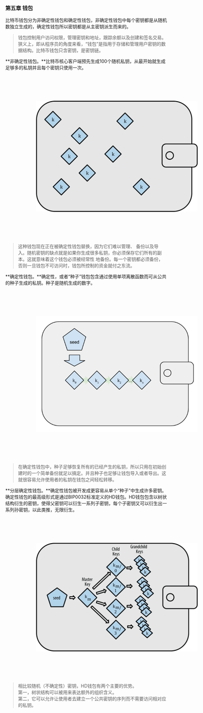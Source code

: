 
### 第五章 钱包

比特币钱包分为非确定性钱包和确定性钱包，非确定性钱包中每个密钥都是从随机数独立生成的，确定性钱包所以密钥都是从主密钥派生而来的。  

> 钱包控制用户访问权限，管理密钥和地址，跟踪余额以及创建和签名交易。狭义上，即从程序员的角度来看，“钱包”是指用于存储和管理用户密钥的数据结构。比特币钱包只含密钥，是密钥链。

**非确定性钱包。**比特币核心客户端预先生成100个随机私钥，从最开始就生成足够多的私钥并且每个密钥只使用一次。

![randomWallt](/assets/randomWallet.png)

> 这种钱包现在正在被确定性钱包替换，因为它们难以管理、 备份以及导入。随机密钥的缺点就是如果你生成很多私钥，你必须保存它们所有的副本。这就意味着这个钱包必须被经常性 地备份。每一个密钥都必须备份，否则一旦钱包不可访问时，钱包所控制的资金就付之东流。

**确定性钱包。**确定性，或者“种子”钱包包含通过使用单项离散函数而可从公共的种子生成的私钥。种子是随机生成的数字。

![certainWallt](/assets/certainWallet.png)

> 在确定性钱包中，种子足够恢复所有的已经产生的私钥，所以只用在初始创建时的一个简单备份就足以搞定。并且种子也足够让钱包导入或者导出。这就很容易允许使用者的私钥在钱包之间轻松转移。

**分层确定性钱包。**确定性钱包被开发成更容易从单个“种子”中生成许多密钥。确定性钱包的最高级形式是通过BIP0032标准定义的HD钱包。HD钱包包含以树状结构衍生的密钥，使得父密钥可以衍生一系列子密钥，每个子密钥又可以衍生出一系列孙密钥，以此类推，无限衍生。

![hdWallet](/assets/hdWallet.png)

> 相比较随机（不确定性）密钥，HD钱包有两个主要的优势。  
> 第一，树状结构可以被用来表达额外的组织含义。  
> 第二，它可以允许让使用者去建立一个公共密钥的序列而不需要访问相对应的私钥。

<style>img{ padding: 5rem 10vw }</style>

